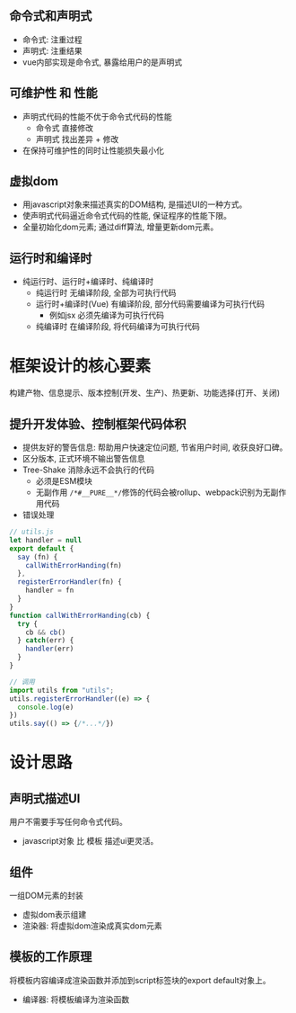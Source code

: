 ## 命令式和声明式
* 命令式: 注重过程
* 声明式: 注重结果
* vue内部实现是命令式, 暴露给用户的是声明式

## 可维护性 和 性能
* 声明式代码的性能不优于命令式代码的性能
  * 命令式 直接修改
  * 声明式 找出差异 + 修改
* 在保持可维护性的同时让性能损失最小化

## 虚拟dom
* 用javascript对象来描述真实的DOM结构, 是描述UI的一种方式。
* 使声明式代码逼近命令式代码的性能, 保证程序的性能下限。
* 全量初始化dom元素; 通过diff算法, 增量更新dom元素。

## 运行时和编译时
* 纯运行时、运行时+编译时、纯编译时
  * 纯运行时       无编译阶段, 全部为可执行代码
  * 运行时+编译时(Vue)   有编译阶段, 部分代码需要编译为可执行代码
    * 例如jsx 必须先编译为可执行代码
  * 纯编译时       在编译阶段, 将代码编译为可执行代码

# 框架设计的核心要素
构建产物、信息提示、版本控制(开发、生产)、热更新、功能选择(打开、关闭)

## 提升开发体验、控制框架代码体积
* 提供友好的警告信息: 帮助用户快速定位问题, 节省用户时间, 收获良好口碑。
* 区分版本, 正式环境不输出警告信息
* Tree-Shake 消除永远不会执行的代码
  * 必须是ESM模块
  * 无副作用 `/*#__PURE__*/`修饰的代码会被rollup、webpack识别为无副作用代码
* 错误处理
```js
// utils.js
let handler = null
export default {
  say (fn) {
    callWithErrorHanding(fn)
  },
  registerErrorHandler(fn) {
    handler = fn
  }
}
function callWithErrorHanding(cb) {
  try {
    cb && cb()
  } catch(err) {
    handler(err)
  }
}

// 调用
import utils from "utils";
utils.registerErrorHandler((e) => {
  console.log(e)
})
utils.say(() => {/*...*/})
```

# 设计思路

## 声明式描述UI
用户不需要手写任何命令式代码。
* javascript对象 比 模板 描述ui更灵活。

## 组件
一组DOM元素的封装
* 虚拟dom表示组建
* 渲染器: 将虚拟dom渲染成真实dom元素

## 模板的工作原理
将模板内容编译成渲染函数并添加到script标签块的export default对象上。
* 编译器: 将模板编译为渲染函数

# 